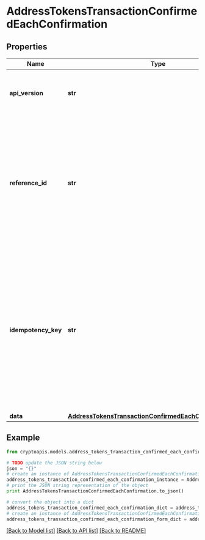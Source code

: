 # AddressTokensTransactionConfirmedEachConfirmation


## Properties
Name | Type | Description | Notes
------------ | ------------- | ------------- | -------------
**api_version** | **str** | Specifies the version of the API that incorporates this endpoint. | 
**reference_id** | **str** | Represents a unique identifier that serves as reference to the specific request which prompts a callback, e.g. Blockchain Events Subscription, Blockchain Automation, etc. | 
**idempotency_key** | **str** | Specifies a unique ID generated by the system and attached to each callback. It is used by the server to recognize consecutive requests with the same data with the purpose not to perform the same operation twice. | 
**data** | [**AddressTokensTransactionConfirmedEachConfirmationData**](AddressTokensTransactionConfirmedEachConfirmationData.md) |  | 

## Example

```python
from cryptoapis.models.address_tokens_transaction_confirmed_each_confirmation import AddressTokensTransactionConfirmedEachConfirmation

# TODO update the JSON string below
json = "{}"
# create an instance of AddressTokensTransactionConfirmedEachConfirmation from a JSON string
address_tokens_transaction_confirmed_each_confirmation_instance = AddressTokensTransactionConfirmedEachConfirmation.from_json(json)
# print the JSON string representation of the object
print AddressTokensTransactionConfirmedEachConfirmation.to_json()

# convert the object into a dict
address_tokens_transaction_confirmed_each_confirmation_dict = address_tokens_transaction_confirmed_each_confirmation_instance.to_dict()
# create an instance of AddressTokensTransactionConfirmedEachConfirmation from a dict
address_tokens_transaction_confirmed_each_confirmation_form_dict = address_tokens_transaction_confirmed_each_confirmation.from_dict(address_tokens_transaction_confirmed_each_confirmation_dict)
```
[[Back to Model list]](../README.md#documentation-for-models) [[Back to API list]](../README.md#documentation-for-api-endpoints) [[Back to README]](../README.md)


